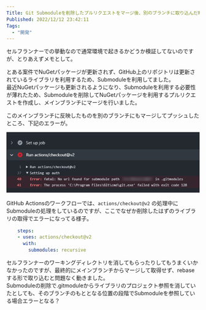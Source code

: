 ```yaml
---
Title: Git Submoduleを削除したプルリクエストをマージ後、別のブランチに取り込んだ時にGitHub Actionsでエラーが出た話
Published: 2022/12/12 23:42:11
Tags:
  - "開発"
---
```


セルフランナーでの挙動なので通常環境で起きるかどうか検証してないのですが、とりあえずメモとして。  

とある案件でNuGetパッケージが更新されず、GitHub上のリポジトリは更新されているライブラリを利用するため、Submoduleを利用してました。  
最近NuGetパッケージも更新されるようになり、Submoduleを利用する必要性が薄れたため、Submoduleを削除してNuGetパッケージを利用するプルリクエストを作成し、メインブランチにマージを行いました。  

このメインブランチに反映したものを別のブランチにもマージしてプッシュしたところ、下記のエラーが。  

![](error.png)

GitHub Actionsのワークフローでは、`actions/checkout@v2` の処理中にSubmoduleの処理をしているのですが、ここでなぜか削除したはずのライブラリの取得でエラーになってる様子。  

```yml
    steps:
    - uses: actions/checkout@v2
      with:
        submodules: recursive
```

セルフランナーのワーキングディレクトリを消してもらったりしてもうまくいかなかったのですが、最終的にメインブランチからマージして取得せず、rebaseする形で取り込むと問題なく動きました。  
Submoduleの削除で.gitmoduleからライブラリのプロジェクト参照を消していたとしても、そのブランチのもととなる位置の段階でSubmoduleを参照している場合エラーとなる？  
